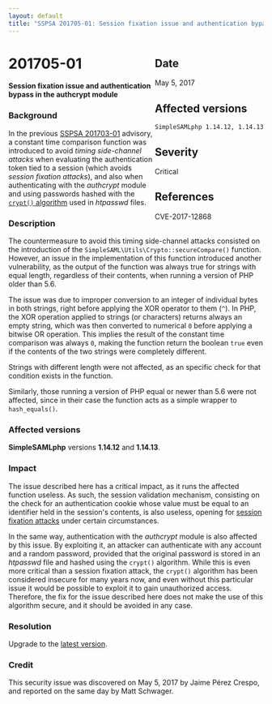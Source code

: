 ```yaml
---
layout: default
title: "SSPSA 201705-01: Session fixation issue and authentication bypass in the authcrypt module"
---
```


<aside><div class="sidebar-warning" style="float: right;">
<h2>Date</h2>
May 5, 2017
<h2>Affected versions</h2>
<code>SimpleSAMLphp 1.14.12, 1.14.13</code>
<h2>Severity</h2>
Critical
<h2>References</h2>
CVE-2017-12868
</div></aside>

# 201705-01

**Session fixation issue and authentication bypass in the authcrypt module**

### Background

In the previous [SSPSA 201703-01](/security/201703-01) advisory, a constant time comparison function was introduced
to avoid _timing side-channel attacks_ when evaluating the authentication token tied to a session (which avoids _session
fixation attacks_), and also when authenticating with the _authcrypt_ module and using passwords hashed with the
[`crypt()` algorithm](https://en.wikipedia.org/wiki/Crypt_(C)) used in _htpasswd_ files.

### Description

The countermeasure to avoid this timing side-channel attacks consisted on the introduction of the
`SimpleSAML\Utils\Crypto::secureCompare()` function. However, an issue in the implementation of this function introduced
another vulnerability, as the output of the function was always true for strings with equal length, regardless of their
contents, when running a version of PHP older than 5.6.

The issue was due to improper conversion to an integer of individual bytes in both strings, right before applying the
XOR operator to them (`^`). In PHP, the XOR operation applied to strings (or characters) returns always an empty string,
which was then converted to numerical `0` before applying a bitwise OR operation. This implies the result of the
constant time comparison was always `0`, making the function return the boolean `true` even if the contents of the two
strings were completely different.

Strings with different length were not affected, as an specific check for that condition exists in the function.

Similarly, those running a version of PHP equal or newer than 5.6 were not affected, since in their case the
function acts as a simple wrapper to `hash_equals()`.

### Affected versions

**SimpleSAMLphp** versions **1.14.12** and **1.14.13**.

### Impact

The issue described here has a critical impact, as it runs the affected function useless. As such, the session
validation mechanism, consisting on the check for an authentication cookie whose value must be equal to an identifier
held in the session's contents, is also useless, opening for
[session fixation attacks](https://www.owasp.org/index.php/Session_fixation) under certain circumstances.

In the same way, authentication with the _authcrypt_ module is also affected by this issue. By exploiting it, an
attacker can authenticate with any account and a random password, provided that the original password is stored in an
_htpasswd_ file and hashed using the `crypt()` algorithm. While this is even more critical than a session fixation
attack, the `crypt()` algorithm has been considered insecure for many years now, and even without this particular
issue it would be possible to exploit it to gain unauthorized access. Therefore, the fix for the issue described here
does not make the use of this algorithm secure, and it should be avoided in any case.

### Resolution

Upgrade to the [latest version](/download).

### Credit

This security issue was discovered on May 5, 2017 by Jaime Pérez Crespo, and reported on the same day by Matt
Schwager.